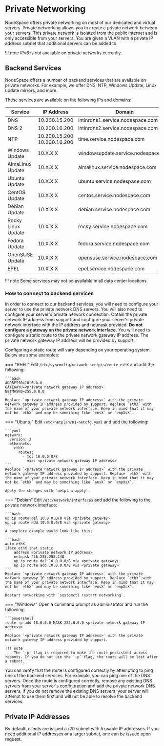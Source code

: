 # Private Networking

NodeSpace offers private networking on most of our dedicated and virtual servers. Private networking allows you to create a private network between your servers. This private network is isolated from the public internet and is only accessible from your servers. You are given a VLAN with a private IP address subnet that additional servers can be added to.

!!! note
    IPv6 is not available on private networks currently.

## Backend Services

NodeSpace offers a number of backend services that are available on private networks. For example, we offer DNS, NTP, Windows Update, Linux update mirrors, and more.

These services are available on the following IPs and domains:

| Service | IP Address | Domain |
| ------- | ---------- | ------ |
| DNS     | 10.200.15.200   | intlnrdns1.service.nodespace.com    |
| DNS 2   | 10.200.16.200   | intlnrdns2.service.nodespace.com    |
| NTP     | 10.200.15.200 10.200.16.200   | time.service.nodespace.com |
| Windows Update | 10.X.X.X | windowsupdate.service.nodespace.com |
| AlmaLinux Update | 10.X.X.X | almalinux.service.nodespace.com |
| Ubuntu Update | 10.X.X.X | ubuntu.service.nodespace.com |
| CentOS Update | 10.X.X.X | centos.service.nodespace.com |
| Debian Update | 10.X.X.X | debian.service.nodespace.com |
| Rocky Linux Update | 10.X.X.X | rocky.service.nodespace.com |
| Fedora Update | 10.X.X.X | fedora.service.nodespace.com |
| OpenSUSE Update | 10.X.X.X | opensuse.service.nodespace.com |
| EPEL | 10.X.X.X | epel.service.nodespace.com |

!!! note
    Some services may not be available in all data center locations.

### How to connect to backend services

In order to connect to our backend services, you will need to configure your server to use the private network DNS servers. You will also need to configure your server's private network connection. Obtain the private network IP address from support and configure your server's private network interface with the IP address and netmask provided. **Do not configure a gateway on the private network interface.** You will need to configure a static route to the private network gateway IP address. The private network gateway IP address will be provided by support.

Configuring a static route will vary depending on your operating system. Below are some examples:

=== "RHEL"
    Edit `/etc/sysconfig/network-scripts/route-ethX` and add the following:

    ```bash
    ADDRESS0=10.0.0.0
    GATEWAY0=<private network gateway IP address>
    NETMASK0=255.0.0.0 
    ```
    Replace `<private network gateway IP address>` with the private network gateway IP address provided by support. Replace `ethX` with the name of your private network interface. Keep in mind that it may not be `ethX` and may be something like `ensX` or `enpXsX`.

=== "Ubuntu"
    Edit `/etc/netplan/01-netcfg.yaml` and add the following:

    ```yaml
    network:
      version: 2
      ethernets:
        ethX:
          routes:
            - to: 10.0.0.0/8
              via: <private network gateway IP address>
    ```
    Replace `<private network gateway IP address>` with the private network gateway IP address provided by support. Replace `ethX` with the name of your private network interface. Keep in mind that it may not be `ethX` and may be something like `ensX` or `enpXsX`.

    Apply the changes with `netplan apply`.

=== "Debian"
    Edit `/etc/network/interfaces` and add the following to the private network interface:

    ```bash
    up ip route del 10.0.0.0/8 via <private gateway> 
    up ip route add 10.0.0.0/8 via <private gateway> 
    ```
    A complete example would look like this:

    ```bash
    auto ethX
    iface ethX inet static
        address <private network IP address>
        netmask 255.255.255.248
        up ip route del 10.0.0.0/8 via <private gateway>
        up ip route add 10.0.0.0/8 via <private gateway>
    ```
    Replace `<private network gateway IP address>` with the private network gateway IP address provided by support. Replace `ethX` with the name of your private network interface. Keep in mind that it may not be `ethX` and may be something like `ensX` or `enpXsX`.

    Restart networking with `systemctl restart networking`.

=== "Windows"
    Open a command prompt as administrator and run the following:

    ```powershell
    route -p add 10.0.0.0 MASK 255.0.0.0 <private network gateway IP address>
    ```
    Replace `<private network gateway IP address>` with the private network gateway IP address provided by support.

    !!! note
        The `-p` flag is required to make the route persistent across reboots. If you do not use the `-p` flag, the route will be lost after a reboot.

You can verify that the route is configured correctly by attempting to ping one of the backend services. For example, you can ping one of the DNS servers. Once the route is configured correctly, remove any existing DNS servers from your server's configuration and add the private network DNS servers. If you do not remove the existing DNS servers, your server will attempt to use them first and will not be able to resolve the backend services.


## Private IP Addresses

By default, clients are issued a /29 subnet with 5 usable IP addresses. If you need additional IP addresses or a larger subnet, one can be issued upon request.
